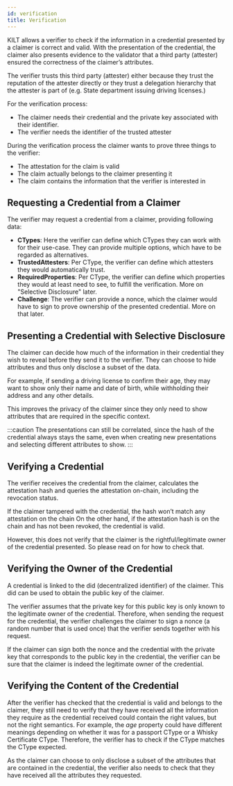 ```yaml
---
id: verification
title: Verification
---
```


KILT allows a verifier to check if the information in a credential presented by a claimer is correct and valid.
With the presentation of the credential, the claimer also presents evidence to the validator that a third party (attester) ensured the correctness of the claimer’s attributes.

The verifier trusts this third party (attester) either because they trust the reputation of the attester directly or they trust a delegation hierarchy that the attester is part of (e.g. State department issuing driving licenses.)

For the verification process:

- The claimer needs their credential and the private key associated with their identifier.
- The verifier needs the identifier of the trusted attester

During the verification process the claimer wants to prove three things to the verifier:

- The attestation for the claim is valid
- The claim actually belongs to the claimer presenting it
- The claim contains the information that the verifier is interested in

## Requesting a Credential from a Claimer
The verifier may request a credential from a claimer, providing following data:
- **CTypes**: Here the verifier can define which CTypes they can work with for their use-case. They can provide multiple options, which have to be regarded as alternatives.
- **TrustedAttesters**: Per CType, the verifier can define which attesters they would automatically trust.
- **RequiredProperties**: Per CType, the verifier can define which properties they would at least need to see, to fulfill the verification. More on "Selective Disclosure" later.
- **Challenge**: The verifier can provide a nonce, which the claimer would have to sign to prove ownership of the presented credential. More on that later.

## Presenting a Credential with Selective Disclosure

The claimer can decide how much of the information in their credential they wish to reveal before they send it to the verifier.
They can choose to hide attributes and thus only disclose a subset of the data.

For example, if sending a driving license to confirm their age, they may want to show only their name and date of birth, while withholding their address and any other details.

This improves the privacy of the claimer since they only need to show attributes that are required in the specific context.

:::caution
The presentations can still be correlated, since the hash of the credential always stays the same, even when creating new presentations and selecting different attributes to show.
:::

## Verifying a Credential

The verifier receives the credential from the claimer, calculates the attestation hash and queries the attestation on-chain, including the revocation status.

If the claimer tampered with the credential, the hash won’t match any attestation on the chain
On the other hand, if the attestation hash is on the chain and has not been revoked, the credential is valid.

However, this does not verify that the claimer is the rightful/legitimate owner of the credential presented.
So please read on for how to check that.

## Verifying the Owner of the Credential

A credential is linked to the did (decentralized identifier) of the claimer.
This did can be used to obtain the public key of the claimer.

The verifier assumes that the private key for this public key is only known to the legitimate owner of the credential.
Therefore, when sending the request for the credential, the verifier challenges the claimer to sign a nonce (a random number that is used once) that the verifier sends together with his request.

If the claimer can sign both the nonce and the credential with the private key that corresponds to the public key in the credential, the verifier can be sure that the claimer is indeed the legitimate owner of the credential.

## Verifying the Content of the Credential

After the verifier has checked that the credential is valid and belongs to the claimer, they still need to verify that they have received all the information they require as the credential received could contain the right values, but not the right semantics.
For example, the _age_ property could have different meanings depending on whether it was for a passport CType or a Whisky Certificate CType.
Therefore, the verifier has to check if the CType matches the CType expected.

As the claimer can choose to only disclose a subset of the attributes that are contained in the credential, the verifier also needs to check that they have received all the attributes they requested.
